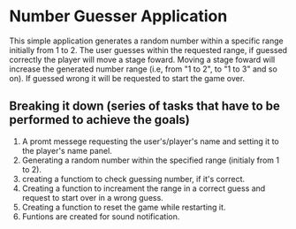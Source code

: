 # Number Guesser Application

This simple application generates a random number within a specific range initially from 1 to 2. The user guesses within the requested range, if guessed correctly the player will move a stage foward. 
Moving a stage foward will increase the generated number range (i.e, from "1 to 2", to "1 to 3" and so on). If guessed wrong it will be requested to start the game over.


## Breaking it down (series of tasks that have to be performed to achieve the goals)

1. A promt messege requesting the user's/player's name and setting it to the player's name panel.
2. Generating a random number within the specified range (initialy from 1 to 2).
3. creating a functiom to check guessing number, if it's correct.
4. Creating a function to increament the range in a correct guess and request to start over in a wrong guess.
5. Creating a function to reset the game while restarting it.
6. Funtions are created for sound notification.

